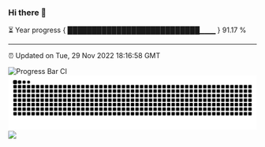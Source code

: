 ### Hi there 👋

⏳ Year progress { ███████████████████████████▁▁▁ } 91.17 %

---

⏰ Updated on Tue, 29 Nov 2022 18:16:58 GMT

![Progress Bar CI](https://github.com/liununu/liununu/workflows/Progress%20Bar%20CI/badge.svg)![](https://raw.githubusercontent.com/L1cardo/L1cardo/main/assets/github-contribution-grid-snake.svg)![](https://raw.githubusercontent.com/seesaws/seesaws/main/assets/github-contribution-grid-snake.svg)
